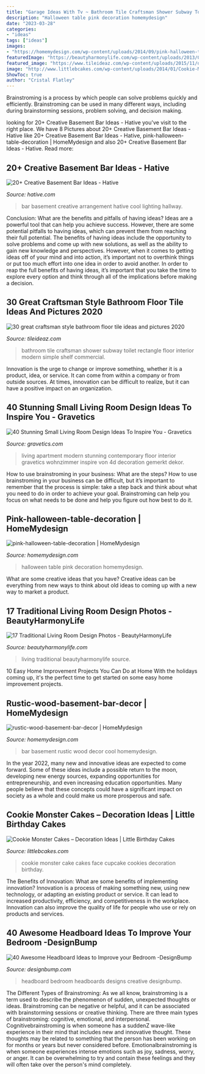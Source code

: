 ```yaml
---
title: "Garage Ideas With Tv ~ Bathroom Tile Craftsman Shower Subway Toilet Rectangle Floor Interior Modern Simple Shelf Commercial"
description: "Halloween table pink decoration homemydesign"
date: "2023-03-28"
categories:
- "ideas"
tags: ["ideas"]
images:
- "https://homemydesign.com/wp-content/uploads/2014/09/pink-halloween-table-decoration.jpg"
featuredImage: "https://beautyharmonylife.com/wp-content/uploads/2013/07/traditional-living-room-1.jpg"
featured_image: "https://www.tileideaz.com/wp-content/uploads/2015/11/decorations-amazing-rectangle-shaped-white-subway-tile-bathroom-with-large-shower-room-design-that-have-corner-space-simple-wall-shelf-and-modern-white-toilet-furniture-ideas-magnificent-white-subway.jpg"
image: "http://www.littlebcakes.com/wp-content/uploads/2014/01/Cookie-Monster-Cake-Pictures.jpg"
ShowToc: true
author: "Cristal Flatley"
---
```



Brainstroming is a process by which people can solve problems quickly and efficiently. Brainstroming can be used in many different ways, including during brainstorming sessions, problem solving, and decision making.

	

		
looking for 20+ Creative Basement Bar Ideas - Hative you've visit to the right place. We have 8 Pictures about 20+ Creative Basement Bar Ideas - Hative like 20+ Creative Basement Bar Ideas - Hative, pink-halloween-table-decoration | HomeMydesign and also 20+ Creative Basement Bar Ideas - Hative. Read more:
		
    
## 20+ Creative Basement Bar Ideas - Hative

<img loading=lazy src="https://hative.com/wp-content/uploads/2014/05/basement-bar-ideas/13-wall-arrangement.jpg" onerror="this.onerror=null;this.src='https://tse1.mm.bing.net/th?id=OIP.cFNCNa6iVc-TO7xSlDm1QQHaJ3&amp;pid=15.1';" alt="20+ Creative Basement Bar Ideas - Hative">

_Source: hative.com_

>bar basement creative arrangement hative cool lighting hallway. 

	

Conclusion: What are the benefits and pitfalls of having ideas?
Ideas are a powerful tool that can help you achieve success. However, there are some potential pitfalls to having ideas, which can prevent them from reaching their full potential. The benefits of having ideas include the opportunity to solve problems and come up with new solutions, as well as the ability to gain new knowledge and perspectives. However, when it comes to getting ideas off of your mind and into action, it’s important not to overthink things or put too much effort into one idea in order to avoid another. In order to reap the full benefits of having ideas, it’s important that you take the time to explore every option and think through all of the implications before making a decision.

    
## 30 Great Craftsman Style Bathroom Floor Tile Ideas And Pictures 2020

<img loading=lazy src="https://www.tileideaz.com/wp-content/uploads/2015/11/decorations-amazing-rectangle-shaped-white-subway-tile-bathroom-with-large-shower-room-design-that-have-corner-space-simple-wall-shelf-and-modern-white-toilet-furniture-ideas-magnificent-white-subway.jpg" onerror="this.onerror=null;this.src='https://tse2.mm.bing.net/th?id=OIP.rTQVezD0CBuKoqoKK9VUrwHaLH&amp;pid=15.1';" alt="30 great craftsman style bathroom floor tile ideas and pictures 2020">

_Source: tileideaz.com_

>bathroom tile craftsman shower subway toilet rectangle floor interior modern simple shelf commercial. 

	

Innovation is the urge to change or improve something, whether it is a product, idea, or service. It can come from within a company or from outside sources. At times, innovation can be difficult to realize, but it can have a positive impact on an organization.

    
## 40 Stunning Small Living Room Design Ideas To Inspire You - Gravetics

<img loading=lazy src="https://www.gravetics.com/wp-content/uploads/2016/12/Small-Living-Room-Ideas32.jpg" onerror="this.onerror=null;this.src='https://tse3.mm.bing.net/th?id=OIP.KfvZ-X2WRb12EhQRrrzJkAHaJ4&amp;pid=15.1';" alt="40 Stunning Small Living Room Design Ideas To Inspire You - Gravetics">

_Source: gravetics.com_

>living apartment modern stunning contemporary floor interior gravetics wohnzimmer inspire von 4d decoration gemerkt dekor. 

	

How to use brainstroming in your business: What are the steps?
How to use brainstroming in your business can be difficult, but it’s important to remember that the process is simple: take a step back and think about what you need to do in order to achieve your goal. Brainstroming can help you focus on what needs to be done and help you figure out how best to do it.

    
## Pink-halloween-table-decoration | HomeMydesign

<img loading=lazy src="https://homemydesign.com/wp-content/uploads/2014/09/pink-halloween-table-decoration.jpg" onerror="this.onerror=null;this.src='https://tse4.mm.bing.net/th?id=OIP.SY18StK4O_4xomBvnvwmowHaLH&amp;pid=15.1';" alt="pink-halloween-table-decoration | HomeMydesign">

_Source: homemydesign.com_

>halloween table pink decoration homemydesign. 

	

What are some creative ideas that you have?
Creative ideas can be everything from new ways to think about old ideas to coming up with a new way to market a product.

    
## 17 Traditional Living Room Design Photos - BeautyHarmonyLife

<img loading=lazy src="https://beautyharmonylife.com/wp-content/uploads/2013/07/traditional-living-room-1.jpg" onerror="this.onerror=null;this.src='https://tse1.mm.bing.net/th?id=OIP.wPA3grbCI-Q4G0IhIPefcwHaKU&amp;pid=15.1';" alt="17 Traditional Living Room Design Photos - BeautyHarmonyLife">

_Source: beautyharmonylife.com_

>living traditional beautyharmonylife source. 

	

10 Easy Home Improvement Projects You Can Do at Home
With the holidays coming up, it's the perfect time to get started on some easy home improvement projects.

    
## Rustic-wood-basement-bar-decor | HomeMydesign

<img loading=lazy src="https://homemydesign.com/wp-content/uploads/2016/06/rustic-wood-basement-bar-decor.jpg" onerror="this.onerror=null;this.src='https://tse1.mm.bing.net/th?id=OIP.gUu6378AtZr8WMJ_7qGUQQHaLH&amp;pid=15.1';" alt="rustic-wood-basement-bar-decor | HomeMydesign">

_Source: homemydesign.com_

>bar basement rustic wood decor cool homemydesign. 

	

In the year 2022, many new and innovative ideas are expected to come forward. Some of these ideas include a possible return to the moon, developing new energy sources, expanding opportunities for entrepreneurship, and even increasing education opportunities. Many people believe that these concepts could have a significant impact on society as a whole and could make us more prosperous and safe.

    
## Cookie Monster Cakes – Decoration Ideas | Little Birthday Cakes

<img loading=lazy src="http://www.littlebcakes.com/wp-content/uploads/2014/01/Cookie-Monster-Cake-Pictures.jpg" onerror="this.onerror=null;this.src='https://tse2.mm.bing.net/th?id=OIP.Uwrj9sjURIxg2z46YxbhQQHaJ4&amp;pid=15.1';" alt="Cookie Monster Cakes – Decoration Ideas | Little Birthday Cakes">

_Source: littlebcakes.com_

>cookie monster cake cakes face cupcake cookies decoration birthday. 

	

The Benefits of Innovation: What are some benefits of implementing innovation?
Innovation is a process of making something new, using new technology, or adapting an existing product or service. It can lead to increased productivity, efficiency, and competitiveness in the workplace. Innovation can also improve the quality of life for people who use or rely on products and services.

    
## 40 Awesome Headboard Ideas To Improve Your Bedroom -DesignBump

<img loading=lazy src="https://cdn.designbump.com/wp-content/uploads/2014/08/creative-headboards-12.jpg" onerror="this.onerror=null;this.src='https://tse1.mm.bing.net/th?id=OIP.Mbf4YnKY-xEH0mXKay4UwAHaKh&amp;pid=15.1';" alt="40 Awesome Headboard Ideas to Improve your Bedroom -DesignBump">

_Source: designbump.com_

>headboard bedroom headboards designs creative designbump. 

	

The Different Types of Brainstroming:
As we all know, brainstroming is a term used to describe the phenomenon of sudden, unexpected thoughts or ideas. Brainstroming can be negative or helpful, and it can be associated with brainstorming sessions or creative thinking. There are three main types of brainstroming: cognitive, emotional, and interpersonal. 
Cognitivebrainstroming is when someone has a suddenZ wave-like experience in their mind that includes new and innovative thought. These thoughts may be related to something that the person has been working on for months or years but never considered before. Emotionalbrainstroming is when someone experiences intense emotions such as joy, sadness, worry, or anger. It can be overwhelming to try and contain these feelings and they will often take over the person's mind completely.

